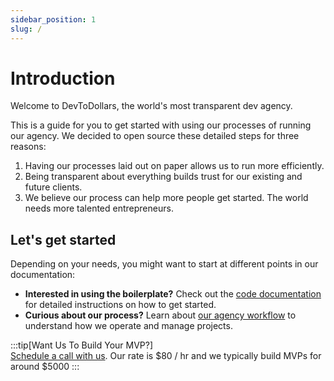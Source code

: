 ```yaml
---
sidebar_position: 1
slug: /
---
```

# Introduction
Welcome to DevToDollars, the world's most transparent dev agency.

This is a guide for you to get started with using our processes of running our agency. We decided to open source these detailed steps for three reasons:

1. Having our processes laid out on paper allows us to run more efficiently.
2. Being transparent about everything builds trust for our existing and future clients.
3. We believe our process can help more people get started. The world needs more talented entrepreneurs.

## Let's get started
Depending on your needs, you might want to start at different points in our documentation:

- **Interested in using the boilerplate?** Check out the [code documentation](code/README.md) for detailed instructions on how to get started.
- **Curious about our process?** Learn about [our agency workflow](agency/dev-agency-workflow.md) to understand how we operate and manage projects.

:::tip[Want Us To Build Your MVP?]  
[Schedule a call with us](https://usemotion.com/meet/ithinkwong/xyz6xw9?d=30). Our rate is $80 / hr and we typically build MVPs for around $5000
:::